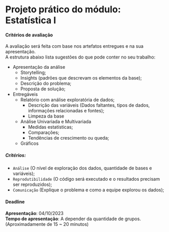 # Projeto prático do módulo: Estatística I

#### Critérios de avaliação

A avaliação será feita com base nos artefatos entregues e na sua apresentação.<br>
A estrutura abaixo lista sugestões do que pode conter no seu trabalho:

 - Apresentação da análise
     - Storytelling;
     - Insights (padrões que descrevam os elementos da base);
     - Descrição do problema;
     - Proposta de solução;
 - Entregáveis
     - Relatório com análise exploratória de dados;
         - Descrição das variáveis (Dados faltantes, tipos de dados, informações relacionadas e fontes);
         - Limpeza da base
     - Análise Univariada e Multivariada
         - Medidas estatísticas;
         - Comparações;
         - Tendências de crescimento ou queda;
     - Gráficos
     
##### Critérios:
 - `Análise` (O nível de exploração dos dados, quantidade de bases e variáveis);
 - `Reprodutibilidade` (O código será executado e o resultados precisam ser reproduzidos);
 - `Comunicação` (Explique o problema e como a equipe explorou os dados);
 
#### Deadline
**Apresentação**: 04/10/2023 <br>
**Tempo de apresentação**: A depender da quantidade de grupos. (Aproximadamente de 15 ~ 20 minutos)
